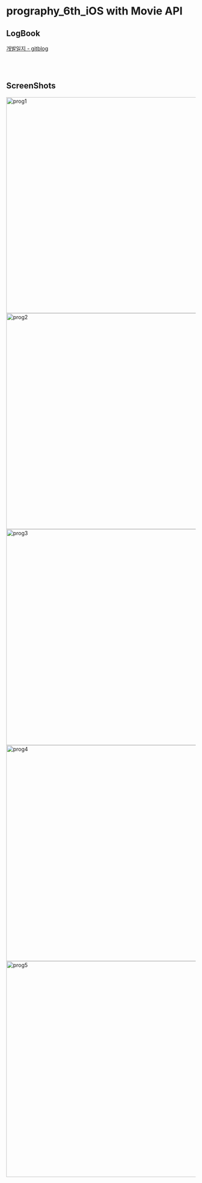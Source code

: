 # prography_6th_iOS with Movie API

## LogBook
[개발일지 - gitblog](https://sungjicho.github.io/2020/03/01/ios-앱-개발-번외편-1/)

<br><br>

## ScreenShots

<img width="574" alt="prog1" src="https://user-images.githubusercontent.com/43495625/75920430-b275d100-5ea2-11ea-8381-e946e8d7116c.png">
<img width="574" alt="prog2" src="https://user-images.githubusercontent.com/43495625/75920435-b43f9480-5ea2-11ea-98f3-aeaabc13bd38.png">
<img width="574" alt="prog3" src="https://user-images.githubusercontent.com/43495625/75920440-b570c180-5ea2-11ea-99b9-ab8928900fc9.png">
<img width="574" alt="prog4" src="https://user-images.githubusercontent.com/43495625/75920444-b6a1ee80-5ea2-11ea-926b-630245324464.png">
<img width="574" alt="prog5" src="https://user-images.githubusercontent.com/43495625/75920447-b86bb200-5ea2-11ea-8fbd-fd682b1038d0.png">
